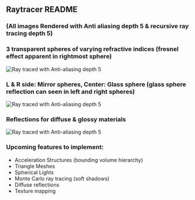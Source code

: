 ## Raytracer README
### (All images Rendered with Anti aliasing depth 5 & recursive ray tracing depth 5)
### 3 transparent spheres of varying refractive indices (fresnel effect apparent in rightmost sphere)
![Ray traced with Anti-aliasing depth 5](https://github.com/Xavierkst/Raytracer_build/blob/Refactored_branch/testFile_1.jpg)

### L & R side: Mirror spheres, Center: Glass sphere (glass sphere reflection can seen in left and right spheres) 
![Ray traced with Anti-aliasing depth 5](https://github.com/Xavierkst/Raytracer_build/blob/Refactored_branch/testFile_AA_5_reflections.jpg)

### Reflections for diffuse & glossy materials
![Ray traced with Anti-aliasing depth 5](https://github.com/Xavierkst/Raytracer_build/blob/Refactored_branch/testFile_AA_5.jpg)
### Upcoming features to implement:  
* Acceleration Structures (bounding volume hierarchy)
* Triangle Meshes 
* Spherical Lights 
* Monte Carlo ray tracing (soft shadows) 
* Diffuse reflections
* Texture mapping

